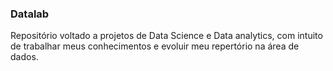 ### Datalab
Repositório voltado a projetos de Data Science e Data analytics, com intuito de trabalhar meus conhecimentos e evoluir meu repertório na área de dados.
